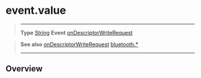 # event.value

> --------------------- ------------------------------------------------------------------------------------------
> __Type__              [String](https://docs.coronalabs.com/api/type/String.html)
> __Event__             [onDescriptorWriteRequest](/plugin/bluetooth/type/Server/event/onDescriptorWriteRequest/index.md)


> __See also__          [onDescriptorWriteRequest](/plugin/bluetooth/type/Server/event/onDescriptorWriteRequest/index.md)
>						[bluetooth.*](/plugin/bluetooth/index.md)
> --------------------- ------------------------------------------------------------------------------------------

## Overview